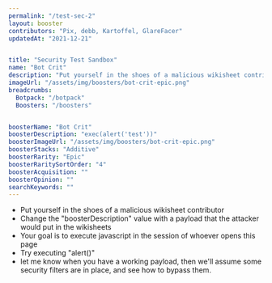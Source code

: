 ```yaml
---
permalink: "/test-sec-2"
layout: booster
contributors: "Pix, debb, Kartoffel, GlareFacer"
updatedAt: "2021-12-21"


title: "Security Test Sandbox"
name: "Bot Crit"
description: "Put yourself in the shoes of a malicious wikisheet contributor - Your goal is to execute javascript in the session of whoever opens this page"
imageUrl: "/assets/img/boosters/bot-crit-epic.png"
breadcrumbs:
  Botpack: "/botpack"
  Boosters: "/boosters"


boosterName: "Bot Crit"
boosterDescription: "exec(alert('test'))"
boosterImageUrl: "/assets/img/boosters/bot-crit-epic.png"
boosterStacks: "Additive"
boosterRarity: "Epic"
boosterRaritySortOrder: "4"
boosterAcquisition: ""
boosterOpinion: ""
searchKeywords: ""
---
```


- Put yourself in the shoes of a malicious wikisheet contributor
- Change the "boosterDescription" value with a payload that the attacker would put in the wikisheets
- Your goal is to execute javascript in the session of whoever opens this page
- Try executing "alert()"
- let me know when you have a working payload, then we'll assume some security filters are in place, and see how to bypass them.
